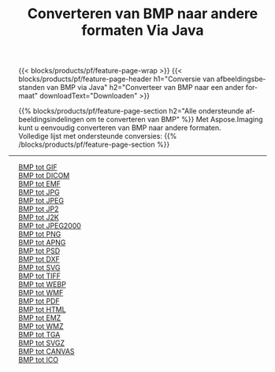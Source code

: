 ﻿---
title: Converteren van BMP naar andere formaten Via Java 
weight: 3920
url: /nl/java/conversion/from/bmp 
lang: nl
langdirlevel: 2
locales: zh-hans,ja,it,ru,de,es,fr,nl,id,lt,pl,pt,vi,tr,ko,zh-hant,ar,hi,th,sv,cs,uk,he
description: Met behulp van Aspose.Imaging kunt u eenvoudig converteren van BMP naar een ander formaat
---

{{< blocks/products/pf/feature-page-wrap >}}
{{< blocks/products/pf/feature-page-header h1="Conversie van afbeeldingsbestanden van BMP via Java" h2="Converteer van BMP naar een ander formaat" downloadText="Downloaden" >}}


{{% blocks/products/pf/feature-page-section  h2="Alle ondersteunde afbeeldingsindelingen om te converteren van BMP" %}}
Met Aspose.Imaging kunt u eenvoudig converteren van BMP naar andere formaten.
<br/>
Volledige lijst met ondersteunde conversies:
{{% /blocks/products/pf/feature-page-section %}}
<div class="container-fluid productfamilypage bg-gray">
    <div class="convertypes bg-gray agp-content section">
        <div class="container">
		<hr style="margin-left:-20px;"/>
		<div class="row other-converters">
		    <div class='col-md-2 other-converter remove-lp remove-rp'><a href="/imaging/nl/java/conversion/bmp-to-gif" >BMP tot GIF</a></div><div class='col-md-2 other-converter remove-lp remove-rp'><a href="/imaging/nl/java/conversion/bmp-to-dicom" >BMP tot DICOM</a></div><div class='col-md-2 other-converter remove-lp remove-rp'><a href="/imaging/nl/java/conversion/bmp-to-emf" >BMP tot EMF</a></div><div class='col-md-2 other-converter remove-lp remove-rp'><a href="/imaging/nl/java/conversion/bmp-to-jpg" >BMP tot JPG</a></div><div class='col-md-2 other-converter remove-lp remove-rp'><a href="/imaging/nl/java/conversion/bmp-to-jpeg" >BMP tot JPEG</a></div><div class='col-md-2 other-converter remove-lp remove-rp'><a href="/imaging/nl/java/conversion/bmp-to-jp2" >BMP tot JP2</a></div><div class='col-md-2 other-converter remove-lp remove-rp'><a href="/imaging/nl/java/conversion/bmp-to-j2k" >BMP tot J2K</a></div><div class='col-md-2 other-converter remove-lp remove-rp'><a href="/imaging/nl/java/conversion/bmp-to-jpeg2000" >BMP tot JPEG2000</a></div><div class='col-md-2 other-converter remove-lp remove-rp'><a href="/imaging/nl/java/conversion/bmp-to-png" >BMP tot PNG</a></div><div class='col-md-2 other-converter remove-lp remove-rp'><a href="/imaging/nl/java/conversion/bmp-to-apng" >BMP tot APNG</a></div><div class='col-md-2 other-converter remove-lp remove-rp'><a href="/imaging/nl/java/conversion/bmp-to-psd" >BMP tot PSD</a></div><div class='col-md-2 other-converter remove-lp remove-rp'><a href="/imaging/nl/java/conversion/bmp-to-dxf" >BMP tot DXF</a></div><div class='col-md-2 other-converter remove-lp remove-rp'><a href="/imaging/nl/java/conversion/bmp-to-svg" >BMP tot SVG</a></div><div class='col-md-2 other-converter remove-lp remove-rp'><a href="/imaging/nl/java/conversion/bmp-to-tiff" >BMP tot TIFF</a></div><div class='col-md-2 other-converter remove-lp remove-rp'><a href="/imaging/nl/java/conversion/bmp-to-webp" >BMP tot WEBP</a></div><div class='col-md-2 other-converter remove-lp remove-rp'><a href="/imaging/nl/java/conversion/bmp-to-wmf" >BMP tot WMF</a></div><div class='col-md-2 other-converter remove-lp remove-rp'><a href="/imaging/nl/java/conversion/bmp-to-pdf" >BMP tot PDF</a></div><div class='col-md-2 other-converter remove-lp remove-rp'><a href="/imaging/nl/java/conversion/bmp-to-html" >BMP tot HTML</a></div><div class='col-md-2 other-converter remove-lp remove-rp'><a href="/imaging/nl/java/conversion/bmp-to-emz" >BMP tot EMZ</a></div><div class='col-md-2 other-converter remove-lp remove-rp'><a href="/imaging/nl/java/conversion/bmp-to-wmz" >BMP tot WMZ</a></div><div class='col-md-2 other-converter remove-lp remove-rp'><a href="/imaging/nl/java/conversion/bmp-to-tga" >BMP tot TGA</a></div><div class='col-md-2 other-converter remove-lp remove-rp'><a href="/imaging/nl/java/conversion/bmp-to-svgz" >BMP tot SVGZ</a></div><div class='col-md-2 other-converter remove-lp remove-rp'><a href="/imaging/nl/java/conversion/bmp-to-canvas" >BMP tot CANVAS</a></div><div class='col-md-2 other-converter remove-lp remove-rp'><a href="/imaging/nl/java/conversion/bmp-to-ico" >BMP tot ICO</a></div>
                </div>
        </div>
    </div>
</div>
<br/>

